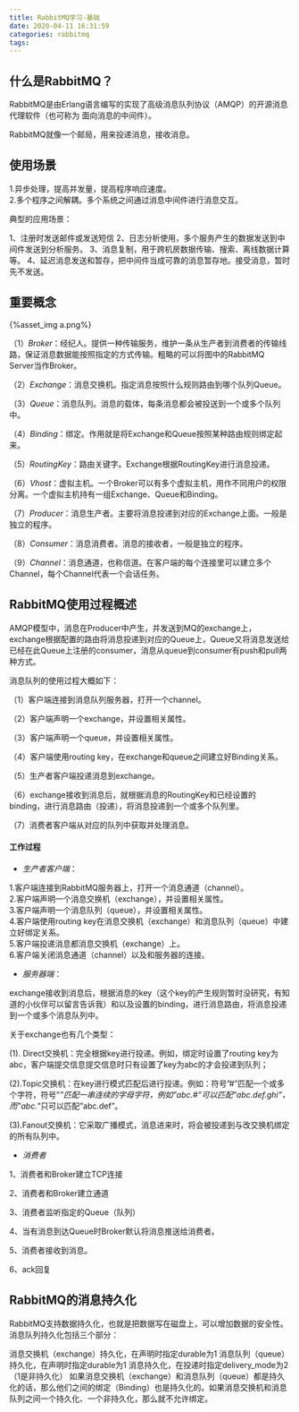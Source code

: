 ```yaml
---
title: RabbitMQ学习-基础
date: 2020-04-11 16:31:59
categories: rabbitmq
tags:
---
```


## 什么是RabbitMQ？

RabbitMQ是由Erlang语言编写的实现了高级消息队列协议（AMQP）的开源消息代理软件（也可称为 面向消息的中间件）。 

RabbitMQ就像一个邮局，用来投递消息，接收消息。

## 使用场景

1.异步处理，提高并发量，提高程序响应速度。  
2.多个程序之间解耦。多个系统之间通过消息中间件进行消息交互。

典型的应用场景：

1、注册时发送邮件或发送短信
2、日志分析使用，多个服务产生的数据发送到中间件发送到分析服务。
3、消息复制，用于跨机房数据传输、搜索、离线数据计算等。
4、延迟消息发送和暂存，把中间件当成可靠的消息暂存地。接受消息，暂时先不发送。

## 重要概念

{%asset_img a.png%}

（1）_Broker_：经纪人。提供一种传输服务，维护一条从生产者到消费者的传输线路，保证消息数据能按照指定的方式传输。粗略的可以将图中的RabbitMQ Server当作Broker。

（2）_Exchange_：消息交换机。指定消息按照什么规则路由到哪个队列Queue。

（3）_Queue_：消息队列。消息的载体，每条消息都会被投送到一个或多个队列中。

（4）_Binding_：绑定。作用就是将Exchange和Queue按照某种路由规则绑定起来。

（5）_RoutingKey_：路由关键字。Exchange根据RoutingKey进行消息投递。

（6）_Vhost_：虚拟主机。一个Broker可以有多个虚拟主机，用作不同用户的权限分离。一个虚拟主机持有一组Exchange、Queue和Binding。

（7）_Producer_：消息生产者。主要将消息投递到对应的Exchange上面。一般是独立的程序。

（8）_Consumer_：消息消费者。消息的接收者，一般是独立的程序。

（9）_Channel_：消息通道，也称信道。在客户端的每个连接里可以建立多个Channel，每个Channel代表一个会话任务。

## RabbitMQ使用过程概述

AMQP模型中，消息在Producer中产生，并发送到MQ的exchange上，exchange根据配置的路由将消息投递到对应的Queue上，Queue又将消息发送给已经在此Queue上注册的consumer，消息从queue到consumer有push和pull两种方式。

消息队列的使用过程大概如下：

（1）客户端连接到消息队列服务器，打开一个channel。

（2）客户端声明一个exchange，并设置相关属性。

（3）客户端声明一个queue，并设置相关属性。

（4）客户端使用routing key，在exchange和queue之间建立好Binding关系。

（5）生产者客户端投递消息到exchange。

（6）exchange接收到消息后，就根据消息的RoutingKey和已经设置的binding，进行消息路由（投递），将消息投递到一个或多个队列里。

（7）消费者客户端从对应的队列中获取并处理消息。


#### 工作过程

- _生产者客户端_：  
 
1.客户端连接到RabbitMQ服务器上，打开一个消息通道（channel）。         
2.客户端声明一个消息交换机（exchange），并设置相关属性。              
3.客户端声明一个消息队列（queue），并设置相关属性。       
4.客户端使用routing key在消息交换机（exchange）和消息队列（queue）中建立好绑定关系。        
5.客户端投递消息都消息交换机（exchange）上。          
6.客户端关闭消息通道（channel）以及和服务器的连接。      

- _服务器端_：

exchange接收到消息后，根据消息的key（这个key的产生规则暂时没研究，有知道的小伙伴可以留言告诉我）和以及设置的binding，进行消息路由，将消息投递到一个或多个消息队列中。

关于exchange也有几个类型：

(1). Direct交换机：完全根据key进行投递。例如，绑定时设置了routing key为abc，客户端提交信息提交信息时只有设置了key为abc的才会投递到队列；

(2).Topic交换机：在key进行模式匹配后进行投递。例如：符号”#”匹配一个或多个字符，符号”*”匹配一串连续的字母字符，例如”abc.#”可以匹配”abc.def.ghi”，而”abc.*”只可以匹配”abc.def”。

(3).Fanout交换机：它采取广播模式，消息进来时，将会被投递到与改交换机绑定的所有队列中。

- _消费者_

1、消费者和Broker建立TCP连接

2、消费者和Broker建立通道

3、消费者监听指定的Queue（队列）

4、当有消息到达Queue时Broker默认将消息推送给消费者。

5、消费者接收到消息。

6、ack回复

## RabbitMQ的消息持久化

RabbitMQ支持数据持久化，也就是把数据写在磁盘上，可以增加数据的安全性。消息队列持久化包括三个部分：

消息交换机（exchange）持久化，在声明时指定durable为1
消息队列（queue）持久化，在声明时指定durable为1
消息持久化，在投递时指定delivery_mode为2（1是非持久化）
如果消息交换机（exchange）和消息队列（queue）都是持久化的话，那么他们之间的绑定（Binding）也是持久化的。如果消息交换机和消息队列之间一个持久化、一个非持久化，那么就不允许绑定。




